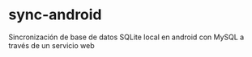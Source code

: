 # sync-android
Sincronización de base de datos SQLite local en android con MySQL a través de un servicio web
